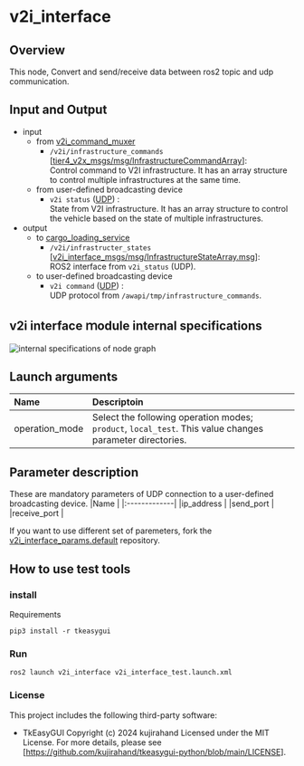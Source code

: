 # v2i_interface

## Overview
This node, Convert and send/receive data between ros2 topic and udp communication.

## Input and Output
- input
  - from [v2i_command_muxer](https://github.com/eve-autonomy/v2i_interface)
    - `/v2i/infrastructure_commands` \[[tier4_v2x_msgs/msg/InfrastructureCommandArray](https://github.com/tier4/tier4_autoware_msgs/blob/tier4/universe/tier4_v2x_msgs/msg/InfrastructureCommandArray.msg)\]:<br>Control command to V2I infrastructure. It has an array structure to control multiple infrastructures at the same time.
  - from user-defined broadcasting device
    - `v2i status` ([UDP](#v2i-status)) :<br>State from V2I infrastructure. It has an array structure to control the vehicle based on the state of multiple infrastructures.
- output
  - to [cargo_loading_service](https://github.com/eve-autonomy/cargo_loading_service)
    - `/v2i/infrastructer_states` \[[v2i_interface_msgs/msg/InfrastructureStateArray.msg](https://github.com/eve-autonomy/v2i_interface_msgs/blob/main/msg/InfrastructureState.msg)\]:<br>ROS2 interface from `v2i_status` (UDP).
  - to user-defined broadcasting device
    - `v2i command` ([UDP](#v2i-command)) :<br>UDP protocol from `/awapi/tmp/infrastructure_commands`.

## v2i interface ｍodule internal specifications
![internal specifications of node graph](http://www.plantuml.com/plantuml/proxy?cache=no&src=https://raw.githubusercontent.com/eve-autonomy/v2i_interface/main/docs/node_graph_internal_spec.pu)

## Launch arguments

|Name          |Descriptoin|
|:-------------|:----------|
|operation_mode|Select the following operation modes; `product`, `local_test`. This value changes parameter directories.|

## Parameter description
These are mandatory parameters of UDP connection to a user-defined broadcasting device.
|Name          |
|:-------------|
|ip_address    |
|send_port     |
|receive_port  |

If you want to use different set of paremeters, fork the [v2i_interface_params.default](https://github.com/eve-autonomy/v2i_interface_params.default) repository.

## How to use test tools
### install
Requirements
```
pip3 install -r tkeasygui
```
### Run 
```
ros2 launch v2i_interface v2i_interface_test.launch.xml
```

### License
This project includes the following third-party software:

- TkEasyGUI Copyright (c) 2024 kujirahand  Licensed under the MIT License.
For more details, please see [https://github.com/kujirahand/tkeasygui-python/blob/main/LICENSE].
